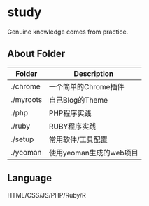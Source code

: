 study
=====

Genuine knowledge comes from practice.

## About Folder

Folder  | Description
------------- | -------------
./chrome | 一个简单的Chrome插件
./myroots | 自己Blog的Theme
./php | PHP程序实践
./ruby | RUBY程序实践
./setup | 常用软件/工具配置
./yeoman | 使用yeoman生成的web项目

## Language
HTML/CSS/JS/PHP/Ruby/R
